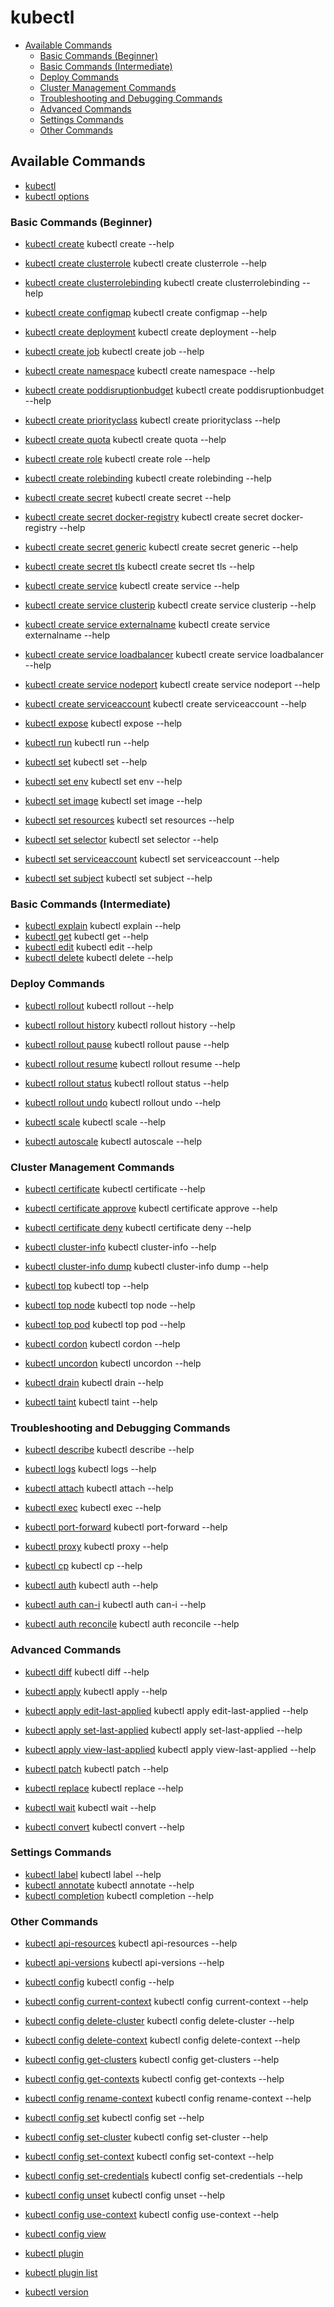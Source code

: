 # kubectl

+ [Available Commands](#available-commands)
    + [Basic Commands (Beginner)](#basic-commands-beginner)
    + [Basic Commands (Intermediate)](#basic-commands-intermediate)
    + [Deploy Commands](#deploy-commands)
    + [Cluster Management Commands](#cluster-management-commands)
    + [Troubleshooting and Debugging Commands](#troubleshooting-and-debugging-commands)
    + [Advanced Commands](#advanced-commands)
    + [Settings Commands](#settings-commands)
    + [Other Commands](#other-commands)

## Available Commands

+ [kubectl](kubectl.md)
+ [kubectl options](kubectl-options.md)

### Basic Commands (Beginner)

+ [kubectl create](kubectl-create.md) kubectl create --help
+ [kubectl create clusterrole](kubectl-create-clusterrole.md) kubectl create clusterrole --help
+ [kubectl create clusterrolebinding](kubectl-create-clusterrolebinding.md) kubectl create clusterrolebinding --help
+ [kubectl create configmap](kubectl-create-configmap.md) kubectl create configmap --help
+ [kubectl create deployment](kubectl-create-deployment.md) kubectl create deployment --help
+ [kubectl create job](kubectl-create-job.md) kubectl create job --help
+ [kubectl create namespace](kubectl-create-namespace.md) kubectl create namespace --help
+ [kubectl create poddisruptionbudget](kubectl-create-poddisruptionbudget.md) kubectl create poddisruptionbudget --help
+ [kubectl create priorityclass](kubectl-create-priorityclass.md) kubectl create priorityclass --help
+ [kubectl create quota](kubectl-create-quota.md) kubectl create quota --help
+ [kubectl create role](kubectl-create-role.md) kubectl create role --help
+ [kubectl create rolebinding](kubectl-create-rolebinding.md) kubectl create rolebinding --help

+ [kubectl create secret](kubectl-create-secret.md) kubectl create secret --help
+ [kubectl create secret docker-registry](kubectl-create-secret-docker-registry.md) kubectl create secret docker-registry --help
+ [kubectl create secret generic](kubectl-create-secret-generic.md) kubectl create secret generic --help
+ [kubectl create secret tls](kubectl-create-secret-tls.md) kubectl create secret tls --help

+ [kubectl create service](kubectl-create-service.md) kubectl create service --help
+ [kubectl create service clusterip](kubectl-create-service-clusterip.md) kubectl create service clusterip --help
+ [kubectl create service externalname](kubectl-create-service-externalname.md) kubectl create service externalname --help
+ [kubectl create service loadbalancer](kubectl-create-service-loadbalancer.md) kubectl create service loadbalancer --help
+ [kubectl create service nodeport](kubectl-create-service-nodeport.md) kubectl create service nodeport --help

+ [kubectl create serviceaccount](kubectl-create-serviceaccount.md) kubectl create serviceaccount --help

+ [kubectl expose](kubectl-expose.md) kubectl expose --help
+ [kubectl run](kubectl-run.md) kubectl run --help

+ [kubectl set](kubectl-set.md) kubectl set --help
+ [kubectl set env](kubectl-set-env.md) kubectl set env --help
+ [kubectl set image](kubectl-set-image.md) kubectl set image --help
+ [kubectl set resources](kubectl-set-resources.md) kubectl set resources --help
+ [kubectl set selector](kubectl-set-selector.md) kubectl set selector --help
+ [kubectl set serviceaccount](kubectl-set-serviceaccount.md) kubectl set serviceaccount --help
+ [kubectl set subject](kubectl-set-subject.md) kubectl set subject --help

### Basic Commands (Intermediate)

+ [kubectl explain](kubectl-explain.md) kubectl explain --help
+ [kubectl get](kubectl-get.md) kubectl get --help
+ [kubectl edit](kubectl-edit.md) kubectl edit --help
+ [kubectl delete](kubectl-delete.md) kubectl delete --help

### Deploy Commands

+ [kubectl rollout](kubectl-rollout.md) kubectl rollout --help
+ [kubectl rollout history](kubectl-rollout-history.md) kubectl rollout history --help
+ [kubectl rollout pause](kubectl-rollout-pause.md) kubectl rollout pause --help
+ [kubectl rollout resume](kubectl-rollout-resume.md) kubectl rollout resume --help
+ [kubectl rollout status](kubectl-rollout-status.md) kubectl rollout status --help
+ [kubectl rollout undo](kubectl-rollout-undo.md) kubectl rollout undo --help

+ [kubectl scale](kubectl-scale.md) kubectl scale --help
+ [kubectl autoscale](kubectl-autoscale.md) kubectl autoscale --help

### Cluster Management Commands

+ [kubectl certificate](kubectl-certificate.md) kubectl certificate --help
+ [kubectl certificate approve](kubectl-certificate-approve.md) kubectl certificate approve --help
+ [kubectl certificate deny](kubectl-certificate-deny.md) kubectl certificate deny --help

+ [kubectl cluster-info](kubectl-cluster-info.md) kubectl cluster-info --help
+ [kubectl cluster-info dump](kubectl-cluster-info-dump.md) kubectl cluster-info dump --help

+ [kubectl top](kubectl-top.md) kubectl top --help
+ [kubectl top node](kubectl-top-node.md) kubectl top node --help
+ [kubectl top pod](kubectl-top-pod.md) kubectl top pod --help

+ [kubectl cordon](kubectl-cordon.md) kubectl cordon --help
+ [kubectl uncordon](kubectl-uncordon.md) kubectl uncordon --help
+ [kubectl drain](kubectl-drain.md) kubectl drain --help
+ [kubectl taint](kubectl-taint.md) kubectl taint --help

### Troubleshooting and Debugging Commands

+ [kubectl describe](kubectl-describe.md) kubectl describe --help
+ [kubectl logs](kubectl-logs.md) kubectl logs --help
+ [kubectl attach](kubectl-attach.md) kubectl attach --help
+ [kubectl exec](kubectl-exec.md) kubectl exec --help
+ [kubectl port-forward](kubectl-port-forward.md) kubectl port-forward --help
+ [kubectl proxy](kubectl-proxy.md) kubectl proxy --help
+ [kubectl cp](kubectl-cp.md) kubectl cp --help

+ [kubectl auth](kubectl-auth.md) kubectl auth --help
+ [kubectl auth can-i](kubectl-auth-can-i.md) kubectl auth can-i --help
+ [kubectl auth reconcile](kubectl-auth-reconcile.md) kubectl auth reconcile --help

### Advanced Commands

+ [kubectl diff](kubectl-diff.md) kubectl diff --help

+ [kubectl apply](kubectl-apply.md) kubectl apply --help
+ [kubectl apply edit-last-applied](kubectl-apply-edit-last-applied.md) kubectl apply edit-last-applied --help
+ [kubectl apply set-last-applied](kubectl-apply-set-last-applied.md) kubectl apply set-last-applied --help
+ [kubectl apply view-last-applied](kubectl-apply-view-last-applied.md) kubectl apply view-last-applied --help

+ [kubectl patch](kubectl-patch.md) kubectl patch --help
+ [kubectl replace](kubectl-replace.md) kubectl replace --help
+ [kubectl wait](kubectl-wait.md) kubectl wait --help
+ [kubectl convert](kubectl-convert.md) kubectl convert --help

### Settings Commands

+ [kubectl label](kubectl-label.md) kubectl label --help
+ [kubectl annotate](kubectl-annotate.md) kubectl annotate --help
+ [kubectl completion](kubectl-completion.md) kubectl completion --help

### Other Commands

+ [kubectl api-resources](kubectl-api-resources.md) kubectl api-resources --help
+ [kubectl api-versions](kubectl-api-versions.md) kubectl api-versions --help

+ [kubectl config](kubectl-config.md) kubectl config --help
+ [kubectl config current-context](kubectl-config-current-context.md) kubectl config current-context --help
+ [kubectl config delete-cluster](kubectl-config-delete-cluster.md) kubectl config delete-cluster --help
+ [kubectl config delete-context](kubectl-config-delete-context.md) kubectl config delete-context --help
+ [kubectl config get-clusters](kubectl-config-get-clusters.md) kubectl config get-clusters --help
+ [kubectl config get-contexts](kubectl-config-get-contexts.md) kubectl config get-contexts --help
+ [kubectl config rename-context](kubectl-config-rename-context.md) kubectl config rename-context --help
+ [kubectl config set](kubectl-config-set.md) kubectl config set --help
+ [kubectl config set-cluster](kubectl-config-set-cluster.md) kubectl config set-cluster --help
+ [kubectl config set-context](kubectl-config-set-context.md) kubectl config set-context --help
+ [kubectl config set-credentials](kubectl-config-set-credentials.md) kubectl config set-credentials --help
+ [kubectl config unset](kubectl-config-unset.md) kubectl config unset --help
+ [kubectl config use-context](kubectl-config-use-context.md) kubectl config use-context --help
+ [kubectl config view](kubectl-config-view.md)

+ [kubectl plugin](kubectl-plugin.md)
+ [kubectl plugin list](kubectl-plugin-list.md)

+ [kubectl version](kubectl-version.md)


